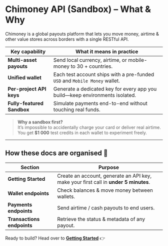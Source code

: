 
# Chimoney API (Sandbox) – What & Why

Chimoney is a global payouts platform that lets you move money, airtime & other
value stores across borders with a single RESTful API.

| Key capability        | What it means in practice |
| --------------------- | ------------------------- |
| **Multi-asset payouts** | Send local currency, airtime, or mobile-money to 30 + countries. |
| **Unified wallet**      | Each test account ships with a pre-funded `USD` and `Mobile Money` wallet. |
| **Per-project API keys**| Generate a dedicated key for every app you build—keep environments isolated. |
| **Fully-featured Sandbox** | Simulate payments end-to-end without touching real funds. |

> **Why a sandbox first?**  
> It’s impossible to accidentally charge your card or deliver real airtime.  
> You get **$1 000** test credits in each wallet to experiment freely.

---

## How these docs are organised 🚀

| Section                    | Purpose                                             |
| -------------------------- | --------------------------------------------------- |
| **Getting Started**        | Create an account, generate an API key, make your first call in **under 5 minutes**. |
| **Wallet endpoints**       | Check balances & move money between wallets.        |
| **Payments endpoints**     | Send airtime / cash payouts to end users.           |
| **Transactions endpoints** | Retrieve the status & metadata of any payout.       |

Ready to build? Head over to [**Getting Started**](docs\api-documentation\getting-started.md) 👉
